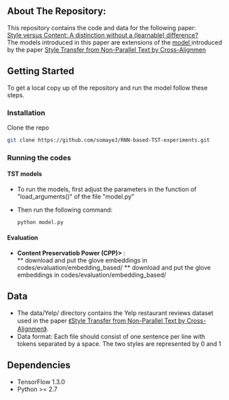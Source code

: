 ## About The Repository:
This repository contains the code and data for the following paper:\
 <a href="https://aclanthology.org/2020.coling-main.197.pdf"> Style versus Content: A distinction without a (learnable) difference? </a> \
The models introduced in this paper are extensions of the  <a href="https://github.com/shentianxiao/language-style-transfer"> model  </a>  introduced by the paper <a href="https://arxiv.org/pdf/1705.09655v2.pdf"> Style Transfer from Non-Parallel Text by Cross-Alignmen </a> 

<!-- GETTING STARTED -->
## Getting Started

To get a local copy up of the repository and run the model follow these steps.
<!--*****************************my comments -->
<!--***************************** #### Requirements 
* torchtext >= 0.4.0 ????
* nltk ??????
* fasttext == 0.9.3?????
* kenlm ?????  my comments -->

### Installation

Clone the repo
   ```sh
   git clone https://github.com/somayeJ/RNN-based-TST-experiments.git
   ```
<!--*****************************my comments -->
<!--***************************** 2. Install the requirements?  my comments -->
<!--*************************1.notes to myself -->
### Running the codes
####  TST models
* To run the models, first adjust the parameters in the function of "load_arguments()" of the file "model.py"

* Then run the following command:
   ```sh
   python model.py
   ```
####  Evaluation
* <b>Content Preservatiob Power (CPP)> </b>:   
 ** download and put the  glove embeddings in codes/evaluation/embedding_based/
 ** download and put the  glove embeddings in codes/evaluation/embedding_based/
## Data 
* The data/Yelp/ directory contains the  Yelp restaurant reviews dataset used in the paper <a href="https://arxiv.org/abs/1705.09655">《Style Transfer from Non-Parallel Text by Cross-Alignmen》</a>. 
*  Data format: Each file should consist of one sentence per line with tokens separated by a space. The two styles are represented by 0 and 1

## Dependencies
* TensorFlow 1.3.0 
* Python >= 2.7 
